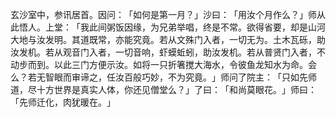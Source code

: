 玄沙室中，参讯居首。因问：​「如何是第一月？​」沙曰：​「用汝个月作么？​」师从此悟人。上堂：​「我此间粥饭因缘，为兄弟举唱，终是不常。欲得省要，却是山河大地与汝发明。其道既常，亦能究竟。若从文殊门入者，一切无为。土木瓦砾，助汝发机。若从观音门入者，一切音响，虾蟆蚯蚓，助汝发机。若从普贤门入者，不动步而到。以此三门方便示汝。如将一只折箸搅大海水，令彼鱼龙知水为命。会么？若无智眼而审谛之，任汝百般巧妙，不为究竟。​」师问了院主：​「只如先师道，尽十方世界是真实人体，你还见僧堂么？​」了曰：​「和尚莫眼花。​」师曰：​「先师迁化，肉犹暖在。​」